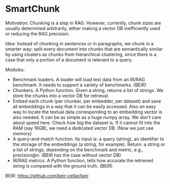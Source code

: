 # SmartChunk

Motivation: Chunking is a step in RAG. However, currently, chunk sizes are usually determined arbitrarily, either making a vector DB inefficiently used or reducing the RAG precision.

Idea: Instead of chunking in sentences or in paragraphs, we chunk in a smarter way: split every document into chunks that are semantically similar by using clusters as chunks from hierarchical clustering, since there is a case that only a portion of a document is relevant to a query.

Modules:
- Benchmark loaders. A loader will load test data from an IR/RAG benchmark. It needs to support a variety of benchmarks. (BEIR)
- Chunkers. A Python function. Given a string, returns a list of strings. We store the chunks into a vector DB for retrieval.
- Embed each chunk (per chunker, per embedder, per dataset) and save all embeddings in a way that it can be easily accessed. Also an easy way to locate the textual data corresponding to an embedding vector is also needed. It can be as simple as a huge numpy array. We don't care about speed here. Check how big the dataset is. If it cannot fit into the RAM (say 16GB), we need a dedicated vector DB. (Now we just use memory)
- A query-and-match function. Its input is: a query (string), an identifier to the storage of the embeddings (a string, for example). Return: a string or a list of strings, depending on the benchmark and metric, e.g., precision@n. (BEIR has the case without vector DB)
- IR/RAG metrics. A Python function, tells how accurate the retrieved string is compared with the ground truth. (BEIR)

BEIR: https://github.com/beir-cellar/beir

